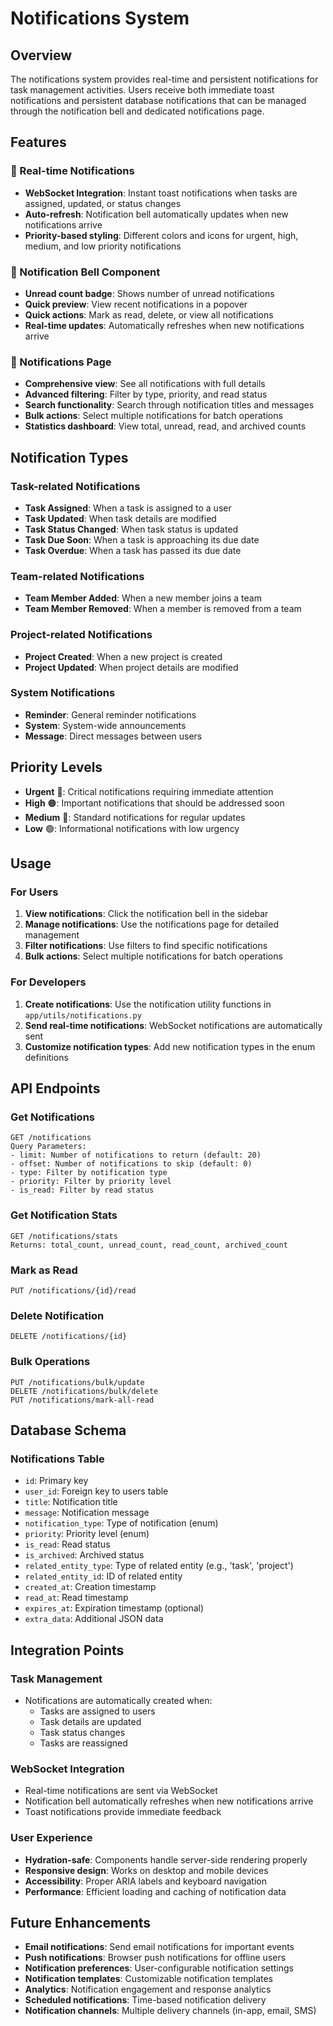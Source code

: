 # Notifications System

## Overview
The notifications system provides real-time and persistent notifications for task management activities. Users receive both immediate toast notifications and persistent database notifications that can be managed through the notification bell and dedicated notifications page.

## Features

### 🔔 Real-time Notifications
- **WebSocket Integration**: Instant toast notifications when tasks are assigned, updated, or status changes
- **Auto-refresh**: Notification bell automatically updates when new notifications arrive
- **Priority-based styling**: Different colors and icons for urgent, high, medium, and low priority notifications

### 📱 Notification Bell Component
- **Unread count badge**: Shows number of unread notifications
- **Quick preview**: View recent notifications in a popover
- **Quick actions**: Mark as read, delete, or view all notifications
- **Real-time updates**: Automatically refreshes when new notifications arrive

### 📄 Notifications Page
- **Comprehensive view**: See all notifications with full details
- **Advanced filtering**: Filter by type, priority, and read status
- **Search functionality**: Search through notification titles and messages
- **Bulk actions**: Select multiple notifications for batch operations
- **Statistics dashboard**: View total, unread, read, and archived counts

## Notification Types

### Task-related Notifications
- **Task Assigned**: When a task is assigned to a user
- **Task Updated**: When task details are modified
- **Task Status Changed**: When task status is updated
- **Task Due Soon**: When a task is approaching its due date
- **Task Overdue**: When a task has passed its due date

### Team-related Notifications
- **Team Member Added**: When a new member joins a team
- **Team Member Removed**: When a member is removed from a team

### Project-related Notifications
- **Project Created**: When a new project is created
- **Project Updated**: When project details are modified

### System Notifications
- **Reminder**: General reminder notifications
- **System**: System-wide announcements
- **Message**: Direct messages between users

## Priority Levels

- **Urgent** 🔴: Critical notifications requiring immediate attention
- **High** 🟠: Important notifications that should be addressed soon
- **Medium** 🔵: Standard notifications for regular updates
- **Low** 🟢: Informational notifications with low urgency

## Usage

### For Users
1. **View notifications**: Click the notification bell in the sidebar
2. **Manage notifications**: Use the notifications page for detailed management
3. **Filter notifications**: Use filters to find specific notifications
4. **Bulk actions**: Select multiple notifications for batch operations

### For Developers
1. **Create notifications**: Use the notification utility functions in `app/utils/notifications.py`
2. **Send real-time notifications**: WebSocket notifications are automatically sent
3. **Customize notification types**: Add new notification types in the enum definitions

## API Endpoints

### Get Notifications
```
GET /notifications
Query Parameters:
- limit: Number of notifications to return (default: 20)
- offset: Number of notifications to skip (default: 0)
- type: Filter by notification type
- priority: Filter by priority level
- is_read: Filter by read status
```

### Get Notification Stats
```
GET /notifications/stats
Returns: total_count, unread_count, read_count, archived_count
```

### Mark as Read
```
PUT /notifications/{id}/read
```

### Delete Notification
```
DELETE /notifications/{id}
```

### Bulk Operations
```
PUT /notifications/bulk/update
DELETE /notifications/bulk/delete
PUT /notifications/mark-all-read
```

## Database Schema

### Notifications Table
- `id`: Primary key
- `user_id`: Foreign key to users table
- `title`: Notification title
- `message`: Notification message
- `notification_type`: Type of notification (enum)
- `priority`: Priority level (enum)
- `is_read`: Read status
- `is_archived`: Archived status
- `related_entity_type`: Type of related entity (e.g., 'task', 'project')
- `related_entity_id`: ID of related entity
- `created_at`: Creation timestamp
- `read_at`: Read timestamp
- `expires_at`: Expiration timestamp (optional)
- `extra_data`: Additional JSON data

## Integration Points

### Task Management
- Notifications are automatically created when:
  - Tasks are assigned to users
  - Task details are updated
  - Task status changes
  - Tasks are reassigned

### WebSocket Integration
- Real-time notifications are sent via WebSocket
- Notification bell automatically refreshes when new notifications arrive
- Toast notifications provide immediate feedback

### User Experience
- **Hydration-safe**: Components handle server-side rendering properly
- **Responsive design**: Works on desktop and mobile devices
- **Accessibility**: Proper ARIA labels and keyboard navigation
- **Performance**: Efficient loading and caching of notification data

## Future Enhancements

- **Email notifications**: Send email notifications for important events
- **Push notifications**: Browser push notifications for offline users
- **Notification preferences**: User-configurable notification settings
- **Notification templates**: Customizable notification templates
- **Analytics**: Notification engagement and response analytics
- **Scheduled notifications**: Time-based notification delivery
- **Notification channels**: Multiple delivery channels (in-app, email, SMS)
